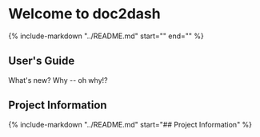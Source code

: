 # Welcome to doc2dash

{%
   include-markdown "../README.md"
   start="<!-- begin-short -->"
   end="<!-- end-short -->"
%}

## User's Guide

What's new? Why -- oh why!?


## Project Information

{%
   include-markdown "../README.md"
   start="## Project Information"
%}
